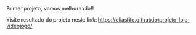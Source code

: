 Primer projeto, vamos melhorando!!

Visite resultado do projeto neste link:
https://eliastito.github.io/projeto-loja-videojogo/
